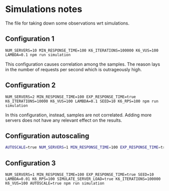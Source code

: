 # Simulations notes
The file for taking down some observations wrt simulations.

## Configuration 1
```
NUM_SERVERS=10 MIN_RESPONSE_TIME=100 K6_ITERATIONS=100000 K6_VUS=100 LAMBDA=0.1 npm run simulation
```

This configuration causes correlation among the samples. The reason lays in the number of requests per second which is
outrageously high.

## Configuration 2
```
NUM_SERVERS=2 MIN_RESPONSE_TIME=100 EXP_RESPONSE_TIME=true K6_ITERATIONS=10000 K6_VUS=100 LAMBDA=0.1 SEED=10 K6_RPS=100 npm run simulation
```

In this configuration, instead, samples are not correlated.
Adding more servers does not have any relevant effect on the results.


## Configuration autoscaling

```bash
AUTOSCALE=true NUM_SERVERS=1 MIN_RESPONSE_TIME=100 EXP_RESPONSE_TIME=true K6_ITERATIONS=10000 K6_VUS=100 LAMBDA=0.1 SEED=10 K6_RPS=100 npm run simulation
```

## Configuration 3
```
NUM_SERVERS=1 MIN_RESPONSE_TIME=100 EXP_RESPONSE_TIME=true SEED=10 LAMBDA=0.01 K6_RPS=100 SIMULATE_SERVER_LOAD=true K6_ITERATIONS=100000 K6_VUS=100 AUTOSCALE=true npm run simulation
```